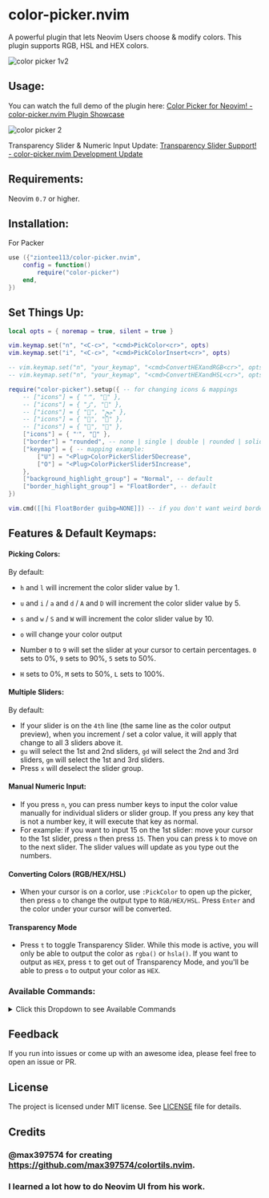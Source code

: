 # color-picker.nvim

A powerful plugin that lets Neovim Users choose & modify colors. This plugin supports RGB, HSL and HEX colors.

![color picker 1v2](https://user-images.githubusercontent.com/102876811/175996319-58bd7237-9fe2-428a-ba86-f10df440c0a9.jpg)

## Usage:

You can watch the full demo of the plugin here: [Color Picker for Neovim! - color-picker.nvim Plugin Showcase](https://youtu.be/eWRoxJatH8A)

![color picker 2](https://user-images.githubusercontent.com/102876811/176300677-7f12b1f7-1bc2-421b-8944-af45f01088fe.png)

Transparency Slider & Numeric Input Update: [Transparency Slider Support! - color-picker.nvim Development Update](https://youtu.be/lm7LAOFkceA)

## Requirements:

Neovim `0.7` or higher.

## Installation:

For Packer

```lua
use ({"ziontee113/color-picker.nvim",
    config = function()
        require("color-picker")
    end,
})
```

## Set Things Up:

```lua
local opts = { noremap = true, silent = true }

vim.keymap.set("n", "<C-c>", "<cmd>PickColor<cr>", opts)
vim.keymap.set("i", "<C-c>", "<cmd>PickColorInsert<cr>", opts)

-- vim.keymap.set("n", "your_keymap", "<cmd>ConvertHEXandRGB<cr>", opts)
-- vim.keymap.set("n", "your_keymap", "<cmd>ConvertHEXandHSL<cr>", opts)

require("color-picker").setup({ -- for changing icons & mappings
	-- ["icons"] = { "ﱢ", "" },
	-- ["icons"] = { "ﮊ", "" },
	-- ["icons"] = { "", "ﰕ" },
	-- ["icons"] = { "", "" },
	-- ["icons"] = { "", "" },
	["icons"] = { "ﱢ", "" },
	["border"] = "rounded", -- none | single | double | rounded | solid | shadow
	["keymap"] = { -- mapping example:
		["U"] = "<Plug>ColorPickerSlider5Decrease",
		["O"] = "<Plug>ColorPickerSlider5Increase",
	},
	["background_highlight_group"] = "Normal", -- default
	["border_highlight_group"] = "FloatBorder", -- default
})

vim.cmd([[hi FloatBorder guibg=NONE]]) -- if you don't want weird border background colors around the popup.
```

## Features & Default Keymaps:

#### Picking Colors:

By default:

- `h` and `l` will increment the color slider value by 1.
- `u` and `i` / `a` and `d` / `A` and `D` will increment the color slider value by 5.
- `s` and `w` / `S` and `W` will increment the color slider value by 10.
- `o` will change your color output

- Number `0` to `9` will set the slider at your cursor to certain percentages. `0` sets to 0%, `9` sets to 90%, `5` sets to 50%.
- `H` sets to 0%, `M` sets to 50%, `L` sets to 100%.

#### Multiple Sliders:

By default:

- If your slider is on the `4th` line (the same line as the color output preview), when you increment / set a color value, it will apply that change to all 3 sliders above it.
- `gu` will select the 1st and 2nd sliders, `gd` will select the 2nd and 3rd sliders, `gm` will select the 1st and 3rd sliders.
- Press `x` will deselect the slider group.

#### Manual Numeric Input:

- If you press `n`, you can press number keys to input the color value manually for individual sliders or slider group. If you press any key that is not a number key, it will execute that key as normal.
- For example: if you want to input 15 on the 1st slider: move your cursor to the 1st slider, press `n` then press `15`. Then you can press `k` to move on to the next slider. The slider values will update as you type out the numbers.

#### Converting Colors (RGB/HEX/HSL)

- When your cursor is on a corlor, use `:PickColor` to open up the picker, then press `o` to change the output type to `RGB/HEX/HSL`. Press `Enter` and the color under your cursor will be converted.

#### Transparency Mode

- Press `t` to toggle Transparency Slider. While this mode is active, you will only be able to output the color as `rgba()` or `hsla()`. If you want to output as `HEX`, press `t` to get out of Transparency Mode, and you'll be able to press `o` to output your color as `HEX`.

### Available Commands:

<details>
<summary>Click this Dropdown to see Available Commands</summary>
	
```
<Plug>ColorPickerSlider10Decrease
<Plug>ColorPickerSlider10Increase
<Plug>ColorPickerSlider5Decrease
<Plug>ColorPickerSlider5Increase
<Plug>ColorPickerSlider1Decrease
<Plug>ColorPickerSlider1Increase

<Plug>ColorPickerSlider0Percent
<Plug>ColorPickerSlider10Percent
<Plug>ColorPickerSlider20Percent
<Plug>ColorPickerSlider30Percent
<Plug>ColorPickerSlider40Percent
<Plug>ColorPickerSlider50Percent
<Plug>ColorPickerSlider60Percent
<Plug>ColorPickerSlider70Percent
<Plug>ColorPickerSlider80Percent
<Plug>ColorPickerSlider90Percent
<Plug>ColorPickerSlider100Percent

<Plug>ColorPickerSetActionGroup1and2
<Plug>ColorPickerSetActionGroup2and3
<Plug>ColorPickerSetActionGroup123
<Plug>ColorPickerSetActionGroup1and3
<Plug>ColorPickerClearActionGroup

<Plug>ColorPickerChangeOutputType
<Plug>ColorPickerChangeColorMode
<Plug>ColorPickerApplyColor
<Plug>ColorPickerToggleTransparency
<Plug>ColorPickerNumericInput

```

</details>

## Feedback

If you run into issues or come up with an awesome idea, please feel free to open an issue or PR.

## License

The project is licensed under MIT license. See [LICENSE](./LICENSE) file for details.

## Credits

### @max397574 for creating https://github.com/max397574/colortils.nvim.
### I learned a lot how to do Neovim UI from his work.

